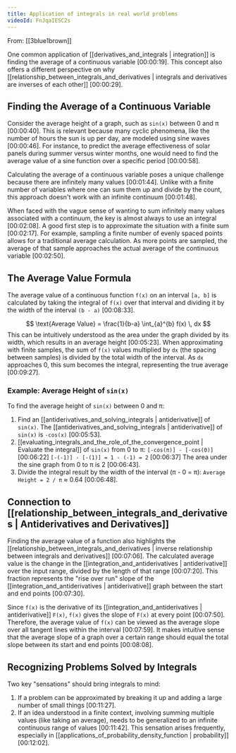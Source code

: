 ```yaml
---
title: Application of integrals in real world problems
videoId: FnJqaIESC2s
---
```


From: [[3blue1brown]] <br/> 

One common application of [[derivatives_and_integrals | integration]] is finding the average of a continuous variable <a class="yt-timestamp" data-t="00:00:19">[00:00:19]</a>. This concept also offers a different perspective on why [[relationship_between_integrals_and_derivatives | integrals and derivatives are inverses of each other]] <a class="yt-timestamp" data-t="00:00:29">[00:00:29]</a>.

## Finding the Average of a Continuous Variable

Consider the average height of a graph, such as `sin(x)` between 0 and π <a class="yt-timestamp" data-t="00:00:40">[00:00:40]</a>. This is relevant because many cyclic phenomena, like the number of hours the sun is up per day, are modeled using sine waves <a class="yt-timestamp" data-t="00:00:46">[00:00:46]</a>. For instance, to predict the average effectiveness of solar panels during summer versus winter months, one would need to find the average value of a sine function over a specific period <a class="yt-timestamp" data-t="00:00:58">[00:00:58]</a>.

Calculating the average of a continuous variable poses a unique challenge because there are infinitely many values <a class="yt-timestamp" data-t="00:01:44">[00:01:44]</a>. Unlike with a finite number of variables where one can sum them up and divide by the count, this approach doesn't work with an infinite continuum <a class="yt-timestamp" data-t="00:01:48">[00:01:48]</a>.

When faced with the vague sense of wanting to sum infinitely many values associated with a continuum, the key is almost always to use an integral <a class="yt-timestamp" data-t="00:02:08">[00:02:08]</a>. A good first step is to approximate the situation with a finite sum <a class="yt-timestamp" data-t="00:02:17">[00:02:17]</a>. For example, sampling a finite number of evenly spaced points allows for a traditional average calculation. As more points are sampled, the average of that sample approaches the actual average of the continuous variable <a class="yt-timestamp" data-t="00:02:50">[00:02:50]</a>.

## The Average Value Formula

The average value of a continuous function `f(x)` on an interval `[a, b]` is calculated by taking the integral of `f(x)` over that interval and dividing it by the width of the interval `(b - a)` <a class="yt-timestamp" data-t="00:08:33">[00:08:33]</a>.

$$ \text{Average Value} = \frac{1}{b-a} \int_{a}^{b} f(x) \, dx $$
This can be intuitively understood as the area under the graph divided by its width, which results in an average height <a class="yt-timestamp" data-t="00:05:23">[00:05:23]</a>. When approximating with finite samples, the sum of `f(x)` values multiplied by `dx` (the spacing between samples) is divided by the total width of the interval. As `dx` approaches 0, this sum becomes the integral, representing the true average <a class="yt-timestamp" data-t="00:09:27">[00:09:27]</a>.

### Example: Average Height of `sin(x)`

To find the average height of `sin(x)` between 0 and π:
1.  Find an [[antiderivatives_and_solving_integrals | antiderivative]] of `sin(x)`. The [[antiderivatives_and_solving_integrals | antiderivative]] of `sin(x)` is `-cos(x)` <a class="yt-timestamp" data-t="00:05:53">[00:05:53]</a>.
2.  [[evaluating_integrals_and_the_role_of_the_convergence_point | Evaluate the integral]] of `sin(x)` from 0 to π:
    `[-cos(π)] - [-cos(0)]` <a class="yt-timestamp" data-t="00:06:22">[00:06:22]</a>
    `[-(-1)] - [-(1)] = 1 - (-1) = 2` <a class="yt-timestamp" data-t="00:06:37">[00:06:37]</a>
    The area under the sine graph from 0 to π is 2 <a class="yt-timestamp" data-t="00:06:43">[00:06:43]</a>.
3.  Divide the integral result by the width of the interval (π - 0 = π):
    `Average Height = 2 / π` ≈ 0.64 <a class="yt-timestamp" data-t="00:06:48">[00:06:48]</a>.

## Connection to [[relationship_between_integrals_and_derivatives | Antiderivatives and Derivatives]]

Finding the average value of a function also highlights the [[relationship_between_integrals_and_derivatives | inverse relationship between integrals and derivatives]] <a class="yt-timestamp" data-t="00:07:06">[00:07:06]</a>. The calculated average value is the change in the [[integration_and_antiderivatives | antiderivative]] over the input range, divided by the length of that range <a class="yt-timestamp" data-t="00:07:20">[00:07:20]</a>. This fraction represents the "rise over run" slope of the [[integration_and_antiderivatives | antiderivative]] graph between the start and end points <a class="yt-timestamp" data-t="00:07:30">[00:07:30]</a>.

Since `f(x)` is the derivative of its [[integration_and_antiderivatives | antiderivative]] `F(x)`, `f(x)` gives the slope of `F(x)` at every point <a class="yt-timestamp" data-t="00:07:50">[00:07:50]</a>. Therefore, the average value of `f(x)` can be viewed as the average slope over all tangent lines within the interval <a class="yt-timestamp" data-t="00:07:59">[00:07:59]</a>. It makes intuitive sense that the average slope of a graph over a certain range should equal the total slope between its start and end points <a class="yt-timestamp" data-t="00:08:08">[00:08:08]</a>.

## Recognizing Problems Solved by Integrals

Two key "sensations" should bring integrals to mind:
1.  If a problem can be approximated by breaking it up and adding a large number of small things <a class="yt-timestamp" data-t="00:11:27">[00:11:27]</a>.
2.  If an idea understood in a finite context, involving summing multiple values (like taking an average), needs to be generalized to an infinite continuous range of values <a class="yt-timestamp" data-t="00:11:42">[00:11:42]</a>. This sensation arises frequently, especially in [[applications_of_probability_density_function | probability]] <a class="yt-timestamp" data-t="00:12:02">[00:12:02]</a>.